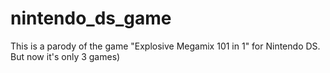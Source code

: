 # nintendo_ds_game
This is a parody of the game "Explosive Megamix 101 in 1" for Nintendo DS. But now it's only 3 games)
